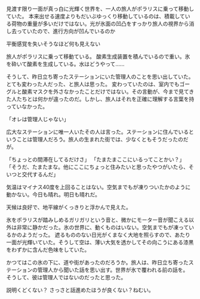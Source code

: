 見渡す限り一面が真っ白に光輝く世界を、一人の旅人がポラリスに乗って移動していた。
本来出せる速度よりもだいぶゆっくり移動しているのは、積載している荷物の重量が多いだけではない。光が氷面の凹凸をすっかり旅人の視界から消し去っていたので、進行方向が凹んでいるのか


平衡感覚を失いそうなほど何も見えない

旅人がポラリスに乗って移動ている。
酸素生成装置を積んでいるので重い。氷を砕いて酸素を生成している。水はどうやって……

そうして、昨日立ち寄ったステーションにいた管理人のことを思い出していた。とても変わった人だった、と旅人は思った。
変わっていたのは、室内でもゴーグルと酸素マスクを外さなかったことだけではない。その言動が、今まで見てきた人たちとは何かが違ったのだ。しかし、旅人はそれを正確に理解する言葉を持っていなかった。

「オレは管理人じゃない」

広大なステーションに唯一人いたその人は言った。ステーションに住んでいるということは管理人だろう。旅人の生まれた街では、少なくともそうだったのだが。

「ちょっとの間滞在してるだけさ」
「たまたまここにいるってことかい？」
「そうだ、たまたまな。他にここにちょっと住みたいと思ったやつがいたら、そいつと交代するんだ」

気温はマイナス40度を上回ることはない。空気までもが凍りついたかのように動かない。今日も晴れ。明日も晴れだ。

天候は良好で、地平線がくっきりと浮かんで見えた。

氷をポラリスが踏みしめるガリガリという音と、微かにモーター音が聞こえる以外は非常に静かだった。氷の世界に、動くものはいない。空気までもが凍っているかのようだった。
遮るもののない日光がくまなく大地を照らすので、あたり一面が光輝いていた。そうして空は、薄い大気を透かしてその向こうにある漆黒をわずかに含んだ色味をしていた。

かつてはこの氷の下に、道や街があったのだろうか。旅人は、昨日立ち寄ったステーションの管理人から聞いた話を思い出す。世界が氷で覆われる前の話を。
そうして、彼は管理人ではないのだったと思った。



説明くどくない？
さっさと話進めたほうが良くない？ねむい。